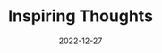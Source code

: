 ---
slug: thought-for-the-day
title: "Inspiring Thoughts"
date: 2022-12-27
excerpt: "Let me not pray to be sheltered from dangers but to be fearless in facing them 
let me not beg for the stilling of my pain but for the heart to conquer it let me not loo 
for allies in life's battlefield but to my own strength let me not cave in."
tags: [Inspiration, Motivation, Quotes, Thoughts]
---
